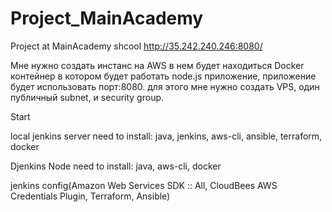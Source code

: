 # Project_MainAcademy
Project at MainAcademy shcool
http://35.242.240.246:8080/

Мне нужно создать инстанс на AWS в нем будет находиться Docker контейнер в котором будет работать node.js приложение,
приложение будет использовать порт:8080. для этого мне нужно создать VPS, один публичный subnet, и security group.



Start

local jenkins server need to install:
java, jenkins, aws-cli, ansible, terraform, docker

Djenkins Node need to install:
java, aws-cli, docker

jenkins config(Amazon Web Services SDK :: All, CloudBees AWS Credentials Plugin, Terraform, Ansible)


